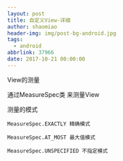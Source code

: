 ```yaml
---
layout: post
title: 自定义View-详细
author: shaomiao
header-img: img/post-bg-android.jpg
tags:
  - android
abbrlink: 37966
date: 2017-10-21 00:00:00
---
```

View的测量

通过MeasureSpec类 来测量View

测量的模式

	MeasureSpec.EXACTLY 精确模式

	MeasureSpec.AT_MOST 最大值模式

	MeasureSpec.UNSPECIFIED 不指定模式




